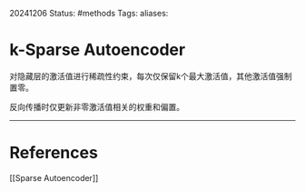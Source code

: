 20241206
Status: #methods
Tags: 
aliases: 
# k-Sparse Autoencoder
对隐藏层的激活值进行稀疏性约束，每次仅保留k个最大激活值，其他激活值强制置零。

反向传播时仅更新非零激活值相关的权重和偏置。



---
# References
[[Sparse Autoencoder]]